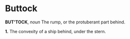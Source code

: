 # Buttock

**BUT'TOCK**, _noun_ The rump, or the protuberant part behind.

**1.** The convexity of a ship behind, under the stern.